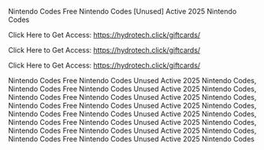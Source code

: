 Nintendo Codes Free Nintendo Codes [Unused] Active 2025 Nintendo Codes

Click Here to Get Access: https://hydrotech.click/giftcards/

Click Here to Get Access: https://hydrotech.click/giftcards/

Click Here to Get Access: https://hydrotech.click/giftcards/

Nintendo Codes Free Nintendo Codes Unused Active 2025 Nintendo Codes, Nintendo Codes Free Nintendo Codes Unused Active 2025 Nintendo Codes, Nintendo Codes Free Nintendo Codes Unused Active 2025 Nintendo Codes, Nintendo Codes Free Nintendo Codes Unused Active 2025 Nintendo Codes, Nintendo Codes Free Nintendo Codes Unused Active 2025 Nintendo Codes, Nintendo Codes Free Nintendo Codes Unused Active 2025 Nintendo Codes, Nintendo Codes Free Nintendo Codes Unused Active 2025 Nintendo Codes, Nintendo Codes Free Nintendo Codes Unused Active 2025 Nintendo Codes
